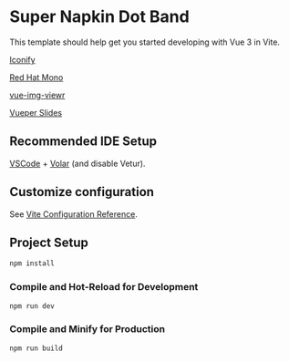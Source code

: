# Super Napkin Dot Band

This template should help get you started developing with Vue 3 in Vite.

[Iconify](https://icones.netlify.app/collection/all)

[Red Hat Mono](https://fonts.google.com/specimen/Red+Hat+Mono?query=Red+Hat+Mono#standard-styles)

[vue-img-viewr](https://github.com/jekorx/vue-img-viewr)

[Vueper Slides](https://antoniandre.github.io/vueper-slides/)
## Recommended IDE Setup

[VSCode](https://code.visualstudio.com/) + [Volar](https://marketplace.visualstudio.com/items?itemName=johnsoncodehk.volar) (and disable Vetur).

## Customize configuration

See [Vite Configuration Reference](https://vitejs.dev/config/).

## Project Setup

```sh
npm install
```

### Compile and Hot-Reload for Development

```sh
npm run dev
```

### Compile and Minify for Production

```sh
npm run build
```
